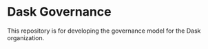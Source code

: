 # Dask Governance

This repository is for developing the governance model for the Dask
organization.
